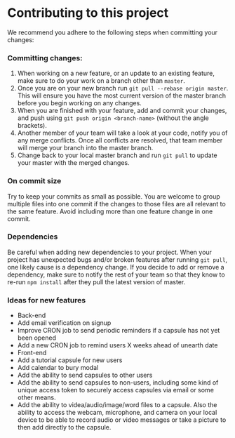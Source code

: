 # Contributing to this project

We recommend you adhere to the following steps when committing your changes:

### Committing changes:

1.  When working on a new feature, or an update to an existing feature, make sure to do your work on a branch other than `master`.
2.  Once you are on your new branch run `git pull --rebase origin master`.  This will ensure you have the most current version of the master branch before you begin working on any changes.
3.  When you are finished with your feature, add and commit your changes, and push using `git push origin <branch-name>` (without the angle brackets).
4.  Another member of your team will take a look at your code, notify you of any merge conflicts.  Once all conflicts are resolved, that team member will merge your branch into the master branch.
5.  Change back to your local master branch and run `git pull` to update your master with the merged changes.

### On commit size
Try to keep your commits as small as possible.  You are welcome to group multiple files into one commit if the changes to those files are all relevant to the same feature.  Avoid including more than one feature change in one commit.

### Dependencies
Be careful when adding new dependencies to your project.  When your project has unexpected bugs and/or broken features after running `git pull`, one likely cause is a dependency change.  If you decide to add or remove a dependency, make sure to notify the rest of your team so that they know to re-run `npm install` after they pull the latest version of master.

### Ideas for new features
*  Back-end
  *  Add email verification on signup
  *  Improve CRON job to send periodic reminders if a capsule has not yet been opened
  *  Add a new CRON job to remind users X weeks ahead of unearth date
*  Front-end
  *  Add a tutorial capsule for new users
  *  Add calendar to bury modal
  *  Add the ability to send capsules to other users
  *  Add the ability to send capsules to non-users, including some kind of unique access token to securely access capsules via email or some other means. 
  *  Add the ability to videa/audio/image/word files to a capsule. Also the ability to access the webcam, microphone, and camera on your local device to be able to record audio or video messages or take a picture to then add directly to the capsule. 
